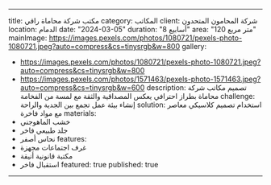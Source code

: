 
---
title: مكتب شركة محاماة راقي
category: المكاتب
client: شركة المحامون المتحدون
location: الدمام
date: "2024-03-05"
duration: "8 أسابيع"
area: "120 متر مربع"
mainImage: https://images.pexels.com/photos/1080721/pexels-photo-1080721.jpeg?auto=compress&cs=tinysrgb&w=800
gallery:
  - https://images.pexels.com/photos/1080721/pexels-photo-1080721.jpeg?auto=compress&cs=tinysrgb&w=800
  - https://images.pexels.com/photos/1571463/pexels-photo-1571463.jpeg?auto=compress&cs=tinysrgb&w=600
description: تصميم مكاتب شركة محاماة بطراز احترافي يعكس المصداقية والثقة مع لمسة من الفخامة
challenge: إنشاء بيئة عمل تجمع بين الجدية والراحة
solution: استخدام تصميم كلاسيكي معاصر مع مواد فاخرة
materials:
  - خشب الماهوجني
  - جلد طبيعي فاخر
  - نحاس أصفر
features:
  - غرف اجتماعات مجهزة
  - مكتبة قانونية أنيقة
  - استقبال فاخر
featured: true
published: true
---
